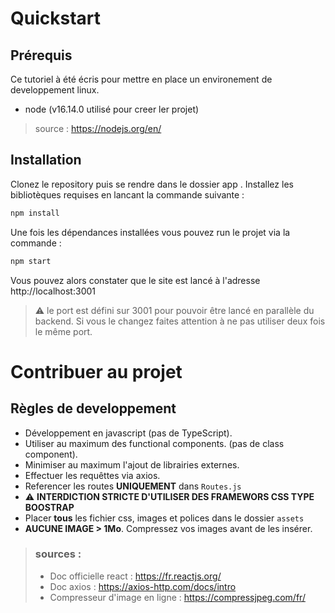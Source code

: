 # Quickstart

## Prérequis 

  Ce tutoriel à été écris pour mettre en place un environement de developpement linux.

  - node (v16.14.0 utilisé pour creer ler projet)

  >source : https://nodejs.org/en/

## Installation

Clonez le repository puis se rendre dans le dossier app .
Installez les bibliotèques requises en lancant la commande suivante : 

```bash
npm install
```

Une fois les dépendances installées vous pouvez run le projet via la commande : 

```bash
npm start
```

Vous pouvez alors constater que le site est lancé à l'adresse http://localhost:3001

> :warning: le port est défini sur 3001 pour pouvoir être lancé en parallèle du backend. Si vous le changez faites attention à ne pas utiliser deux fois le même port.

# Contribuer au projet

## Règles de developpement

  - Développement en javascript (pas de TypeScript).
  - Utiliser au maximum des functional components. (pas de class component).
  - Minimiser au maximum l'ajout de librairies externes.
  - Effectuer les requêttes via axios.
  - Referencer les routes **UNIQUEMENT** dans `Routes.js`
  - :warning: **INTERDICTION STRICTE D'UTILISER DES FRAMEWORS CSS TYPE BOOSTRAP**
  - Placer **tous** les fichier css, images et polices dans le dossier `assets`
  - **AUCUNE IMAGE > 1Mo**. Compressez vos images avant de les insérer.

  >### sources :
  > - Doc officielle react : https://fr.reactjs.org/
  > - Doc axios : https://axios-http.com/docs/intro
  > - Compresseur d'image en ligne : https://compressjpeg.com/fr/

